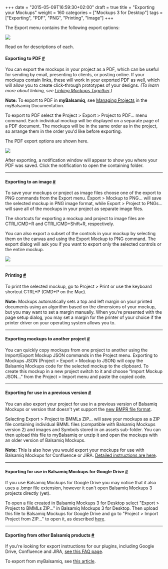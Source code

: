 +++
date = "2015-05-09T16:59:30+02:00"
draft = true
title = "Exporting your Mockups"
weight = 160
categories = ["Mockups 3 for Desktop"]
tags = ["Exporting", "PDF", "PNG", "Printing", "Image"]
+++

The Export menu contains the following export options:

![](http://media.balsamiq.com/img/support/docs/m4d/b3/export-menu.png)

Read on for descriptions of each.

#### Exporting to PDF [#](#exportpdf)

You can export the mockups in your project as a PDF, which can be useful for sending by email, presenting to clients, or posting online. If your mockups contain links, these will work in your exported PDF as well, which will allow you to create click-through prototypes of your designs. _(To learn more about linking, see [Linking Mockups Together](http://support.balsamiq.com/customer/portal/articles/111742).)_

**Note:** To export to PDF in **myBalsamiq**, see [Managing Projects](http://support.balsamiq.com/customer/portal/articles/112399#managingproject) in the myBalsamiq Documentation.

To export to PDF select the Project > Export > Project to PDF... menu command. Each individual mockup will be displayed on a separate page of a PDF document. The mockups will be in the same order as in the project, so arrange them in the order you'd like before exporting.

The PDF export options are shown here.

![](http://media.balsamiq.com/img/support/docs/m4d/b3/export-options.png)

After exporting, a notification window will appear to show you where your PDF was saved. Click the notification to open the containing folder.

* * *

#### Exporting to an image [#](#exportimage)

To save your mockups or project as image files choose one of the export to PNG commands from the Export menu. Export > Mockup to PNG... will save the selected mockup in PNG image format, while Export > Project to PNGs... will save all of the mockups in your project as separate image files.

The shortcuts for exporting a mockup and project to image files are CTRL/CMD+R and CTRL/CMD+Shift+R, respectively.

You can also export a subset of the controls in your mockup by selecting them on the canvas and using the Export Mockup to PNG command. The export dialog will ask you if you want to export only the selected controls or the entire mockup.

![](http://media.balsamiq.com/img/support/docs/m4d/b3/export-selected.png)

* * *

#### Printing [#](#print)

To print the selected mockup, go to Project > Print or use the keyboard shortcut CTRL+P (CMD+P on the Mac).

**Note:** Mockups automatically sets a top and left margin on your printed documents using an algorithm based on the dimensions of your mockup, but you may want to set a margin manually. When you're presented with the page setup dialog, you may set a margin for the printer of your choice if the printer driver on your operating system allows you to.

* * *

#### Exporting mockups to another project [#](#exportjson)

You can quickly copy mockups from one project to another using the Import/Export Mockup JSON commands in the Project menu. Exporting to Mockups JSON (Project > Export > Mockup to JSON) will copy the Balsamiq Mockups code for the selected mockup to the clipboard. To create this mockup in a new project switch to it and choose “Import Mockup JSON…” from the Project > Import menu and paste the copied code.

* * *

#### Exporting for use in a previous version [#](#exportbmml)

You can also export your project for use in a previous version of Balsamiq Mockups or version that doesn't yet support the [new BMPR file format](http://support.balsamiq.com/customer/portal/articles/1844131#projects).

Selecting Export > Project to BMMLs ZIP... will save your mockups as a ZIP file containing individual BMML files (compatible with Balsamiq Mockups version 2) and images and Symbols stored in an assets sub-folder. You can then upload this file to myBalsamiq or unzip it and open the mockups with an older version of Balsamiq Mockups.

**Note:** This is also how you would export your mockups for use with Balsamiq Mockups for Confluence or JIRA. [Detailed instructions are here](http://support.balsamiq.com/customer/portal/articles/721932).

* * *

#### Exporting for use in Balsamiq Mockups for Google Drive [#](#exportgdrive)

If you use Balsamiq Mockups for Google Drive you may notice that it also uses a .bmpr file extension, however it can't open Balsamiq Mockups 3 projects directly (yet).

To open a file created in Balsamiq Mockups 3 for Desktop select "Export > Project to BMMLs ZIP..." in Balsamiq Mockups 3 for Desktop. Then upload this file to Balsamiq Mockups for Google Drive and go to "Project > Import Project from ZIP..." to open it, as described [here](http://support.balsamiq.com/customer/portal/articles/1559682#importfromzip).

* * *

#### Exporting from other Balsamiq products [#](#more)

If you're looking for export instructions for our plugins, including Google Drive, Confluence and JIRA, [see this FAQ page](http://support.balsamiq.com/customer/portal/articles/721932).

To export from myBalsamiq, see [this article](http://support.balsamiq.com/customer/portal/articles/235574).